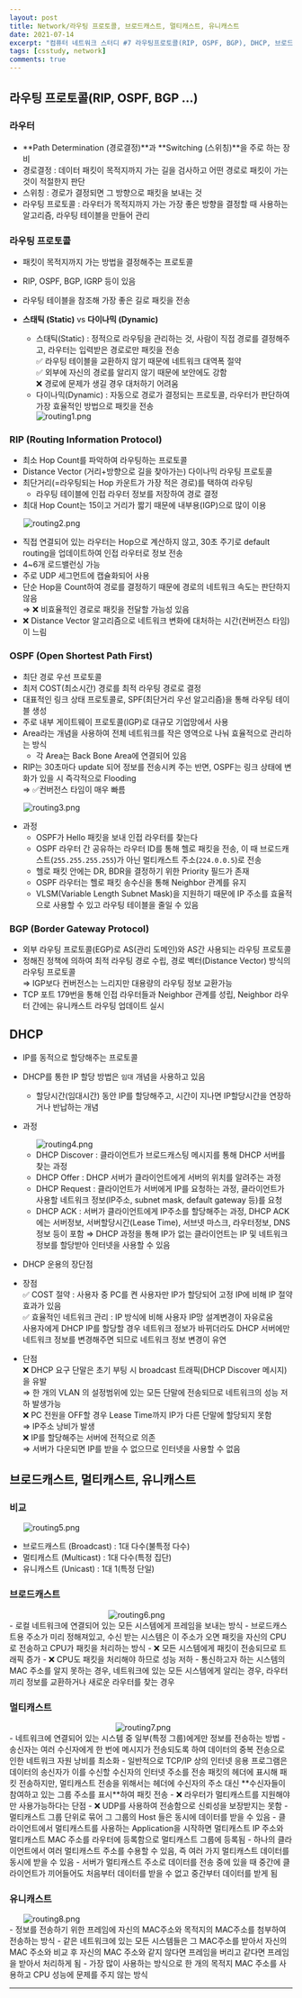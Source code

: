 ```yaml
---
layout: post
title: Network/라우팅 프로토콜, 브로드캐스트, 멀티캐스트, 유니캐스트
date: 2021-07-14
excerpt: "컴퓨터 네트워크 스터디 #7 라우팅프로토콜(RIP, OSPF, BGP), DHCP, 브로드캐스트, 멀티캐스트, 유니캐스트"
tags: [csstudy, network]
comments: true
---
```


## 라우팅 프로토콜(RIP, OSPF, BGP ...)
### 라우터
- **Path Determination (경로결정)**과 **Switching (스위칭)**을 주로 하는 장비
- 경로결정 : 데이터 패킷이 목적지까지 가는 길을 검사하고 어떤 경로로 패킷이 가는 것이 적절한지 판단
- 스위칭 : 경로가 결정되면 그 방향으로 패킷을 보내는 것
- 라우팅 프로토콜 : 라우터가 목적지까지 가는 가장 좋은 방향을 결정할 때 사용하는 알고리즘, 라우팅 테이블을 만들어 관리

### 라우팅 프로토콜
- 패킷이 목적지까지 가는 방법을 결정해주는 프로토콜
- RIP, OSPF, BGP, IGRP 등이 있음
- 라우팅 테이블을 참조해 가장 좋은 길로 패킷을 전송
- **스태틱 (Static)** vs **다이나믹 (Dynamic)**
    - 스태틱(Static) : 정적으로 라우팅을 관리하는 것, 사람이 직접 경로를 결정해주고, 라우터는 입력받은 경로로만 패킷을 전송  
      ✅ 라우팅 테이블을 교환하지 않기 때문에 네트워크 대역폭 절약  
      ✅ 외부에 자신의 경로를 알리지 않기 때문에 보안에도 강함  
      ❌ 경로에 문제가 생길 경우 대처하기 어려움  
    - 다이나믹(Dynamic) : 자동으로 경로가 결정되는 프로토콜, 라우터가 판단하여 가장 효율적인 방법으로 패킷을 전송

  <div style="width:90% !important; margin:0 auto">
  <img src="/assets/img/routing1.png" alt="routing1.png">
  </div>

### RIP (Routing Information Protocol)
- 최소 Hop Count를 파악하여 라우팅하는 프로토콜
- Distance Vector (거리+방향으로 길을 찾아가는) 다이나믹 라우팅 프로토콜
- 최단거리(=라우팅되는 Hop 카운트가 가장 적은 경로)를 택하여 라우팅
    - 라우팅 테이블에 인접 라우터 정보를 저장하여 경로 결정
- 최대 Hop Count는 15이고 거리가 짧기 때문에 내부용(IGP)으로 많이 이용
<div style="width:90% !important; margin:0 auto">
<img src="/assets/img/routing2.png" alt="routing2.png">
</div>

- 직접 연결되어 있는 라우터는 Hop으로 계산하지 않고, 30초 주기로 default routing을 업데이트하여 인접 라우터로 정보 전송
- 4~6개 로드밸런싱 가능
- 주로 UDP 세그먼트에 캡슐화되어 사용
- 단순 Hop을 Count하여 경로를 결정하기 때문에 경로의 네트워크 속도는 판단하지 않음  
  ⇒ ❌ 비효율적인 경로로 패킷을 전달할 가능성 있음
- ❌ Distance Vector 알고리즘으로 네트워크 변화에 대처하는 시간(컨버전스 타임)이 느림

### OSPF (Open Shortest Path First)
- 최단 경로 우선 프로토콜
- 최저 COST(최소시간) 경로를 최적 라우팅 경로로 결정
- 대표적인 링크 상태 프로토콜로, SPF(최단거리 우선 알고리즘)을 통해 라우팅 테이블 생성
- 주로 내부 게이트웨이 프로토콜(IGP)로 대규모 기업망에서 사용
- Area라는 개념을 사용하여 전체 네트워크를 작은 영역으로 나눠 효율적으로 관리하는 방식
    - 각 Area는 Back Bone Area에 연결되어 있음
- RIP는 30초마다 update 되어 정보를 전송시켜 주는 반면, OSPF는 링크 상태에 변화가 있을 시 즉각적으로 Flooding  
  ⇒ ✅컨버전스 타임이 매우 빠름
<div style="width:90% !important; margin:0 auto">
<img src="/assets/img/routing3.png" alt="routing3.png">
</div>  

- 과정
    - OSPF가 Hello 패킷을 보내 인접 라우터를 찾는다
    - OSPF 라우터 간 공유하는 라우터 ID를 통해 헬로 패킷을 전송, 이 때 브로드캐스트(`255.255.255.255`)가 아닌 멀티캐스트 주소(`224.0.0.5`)로 전송
    - 헬로 패킷 안에는 DR, BDR을 결정하기 위한 Priority 필드가 존재
    - OSPF 라우터는 헬로 패킷 송수신을 통해 Neighbor 관계를 유지
    - VLSM(Variable Length Subnet Mask)을 지원하기 때문에 IP 주소를 효율적으로 사용할 수 있고 라우팅 테이블을 줄일 수 있음

### BGP (Border Gateway Protocol)
- 외부 라우팅 프로토콜(EGP)로 AS(관리 도메인)와 AS간 사용되는 라우팅 프로토콜
- 정해진 정책에 의하여 최적 라우팅 경로 수립, 경로 벡터(Distance Vector) 방식의 라우팅 프로토콜  
  ⇒ IGP보다 컨버전스는 느리지만 대용량의 라우팅 정보 교환가능
- TCP 포트 179번을 통해 인접 라우터들과 Neighbor 관계를 성립, Neighbor 라우터 간에는 유니캐스트 라우팅 업데이트 실시

## DHCP
- IP를 동적으로 할당해주는 프로토콜
- DHCP를 통한 IP 할당 방법은 `임대` 개념을 사용하고 있음
    - 할당시간(임대시간) 동안 IP를 할당해주고, 시간이 지나면 IP할당시간을 연장하거나 반납하는 개념
- 과정
  <div style="width:90% !important; margin:0 auto">
  <img src="/assets/img/routing4.png" alt="routing4.png">
  </div>

    - DHCP Discover : 클라이언트가 브로드캐스팅 메시지를 통해 DHCP 서버를 찾는 과정
    - DHCP Offer : DHCP 서버가 클라이언트에게 서버의 위치를 알려주는 과정
    - DHCP Request : 클라이언트가 서버에게 IP를 요청하는 과정, 클라이언트가 사용할 네트워크 정보(IP주소, subnet mask, default gateway 등)를 요청  
    - DHCP ACK : 서버가 클라이언트에게 IP주소를 할당해주는 과정, DHCP ACK에는 서버정보, 서버할당시간(Lease Time), 서브넷 마스크, 라우터정보, DNS 정보 등이 포함
  ⇒ DHCP 과정을 통해 IP가 없는 클라이언트는 IP 및 네트워크 정보를 할당받아 인터넷을 사용할 수 있음
- DHCP 운용의 장단점
- 장점  
  ✅ COST 절약 : 사용자 중 PC를 켠 사용자만 IP가 할당되어 고정 IP에 비해 IP 절약 효과가 있음  
  ✅ 효율적인 네트워크 관리 : IP 방식에 비해 사용자 IP망 설계변경이 자유로움  
  사용자에게 DHCP IP를 할당할 경우 네트워크 정보가 바뀌더라도 DHCP 서버에만 네트워크 정보를 변경해주면 되므로 네트워크 정보 변경이 유연  
- 단점  
  ❌ DHCP 요구 단말은 초기 부팅 시 broadcast 트래픽(DHCP Discover 메시지)을 유발  
  ⇒ 한 개의 VLAN 의 설정범위에 있는 모든 단말에 전송되므로 네트워크의 성능 저하 발생가능  
  ❌ PC 전원을 OFF할 경우 Lease Time까지 IP가 다른 단말에 할당되지 못함  
  ⇒ IP주소 낭비가 발생  
  ❌ IP를 할당해주는 서버에 전적으로 의존  
  ⇒ 서버가 다운되면 IP를 받을 수 없으므로 인터넷을 사용할 수 없음  

## 브로드캐스트, 멀티캐스트, 유니캐스트
### 비교
<div style="width:90% !important; margin:0 auto">
<img src="/assets/img/routing5.png" alt="routing5.png">
</div>

- 브로드캐스트 (Broadcast) : 1대 다수(불특정 다수)
- 멀티캐스트 (Multicast) : 1대 다수(특정 집단)
- 유니캐스트 (Unicast) : 1대 1(특정 단일)

### 브로드캐스트
<div style="width:30% !important; margin:0 auto">
<img src="/assets/img/routing6.png" alt="routing6.png">
</div>
- 로컬 네트워크에 연결되어 있는 모든 시스템에게 프레임을 보내는 방식
- 브로드캐스트용 주소가 미리 정해져있고, 수신 받는 시스템은 이 주소가 오면 패킷을 자신의 CPU로 전송하고 CPU가 패킷을 처리하는 방식
- ❌ 모든 시스템에게 패킷이 전송되므로 트래픽 증가
- ❌ CPU도 패킷을 처리해야 하므로 성능 저하
- 통신하고자 하는 시스템의 MAC 주소를 알지 못하는 경우, 네트워크에 있는 모든 시스템에게 알리는 경우, 라우터끼리 정보를 교환하거나 새로운 라우터를 찾는 경우

### 멀티캐스트
<div style="width:25% !important; margin:0 auto">
<img src="/assets/img/routing7.png" alt="routing7.png">
</div>
- 네트워크에 연결되어 있는 시스템 중 일부(특정 그룹)에게만 정보를 전송하는 방법
- 송신자는 여러 수신자에게 한 번에 메시지가 전송되도록 하여 데이터의 중복 전송으로 인한 네트워크 자원 낭비를 최소화
- 일반적으로 TCP/IP 상의 인터넷 응용 프로그램은 데이터의 송신자가 이를 수신할 수신자의 인터넷 주소를 전송 패킷의 헤더에 표시해 패킷 전송하지만, 멀티캐스트 전송을 위해서는 헤더에 수신자의 주소 대신 **수신자들이 참여하고 있는 그룹 주소를 표시**하여 패킷 전송
- ❌ 라우터가 멀티캐스트를 지원해야만 사용가능하다는 단점
- ❌ UDP를 사용하여 전송함으로 신뢰성을 보장받지는 못함
- 멀티캐스트 그룹 단위로 묶어 그 그룹의 Host 들은 동시에 데이터를 받을 수 있음
- 클라이언트에서 멀티캐스트를 사용하는 Application을 시작하면 멀티캐스트 IP 주소와 멀티캐스트 MAC 주소를 라우터에 등록함으로 멀티캐스트 그룹에 등록됨
- 하나의 클라이언트에서 여러 멀티캐스트 주소를 수용할 수 있음, 즉 여러 가지 멀티캐스트 데이터를 동시에 받을 수 있음
- 서버가 멀티캐스트 주소로 데이터를 전송 중에 있을 때 중간에 클라이언트가 끼어들어도 처음부터 데이터를 받을 수 없고 중간부터 데이터를 받게 됨

### 유니캐스트
<div style="width:90% !important; margin:0 auto">
<img src="/assets/img/routing8.png" alt="routing8.png">
</div>
- 정보를 전송하기 위한 프레임에 자신의 MAC주소와 목적지의 MAC주소를 첨부하여 전송하는 방식
- 같은 네트워크에 있는 모든 시스템들은 그 MAC주소를 받아서 자신의 MAC 주소와 비교 후 자신의 MAC 주소와 같지 않다면 프레임을 버리고 같다면 프레임을 받아서 처리하게 됨
- 가장 많이 사용하는 방식으로 한 개의 목적지 MAC 주소를 사용하고 CPU 성능에 문제를 주지 않는 방식

---
